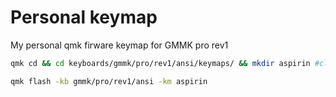 # Personal keymap


My personal qmk firware keymap for GMMK pro rev1

```bash
qmk cd && cd keyboards/gmmk/pro/rev1/ansi/keymaps/ && mkdir aspirin #clone repo here 

qmk flash -kb gmmk/pro/rev1/ansi -km aspirin
```
